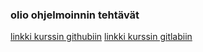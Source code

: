 ### olio ohjelmoinnin tehtävät

[linkki kurssin githubiin](https://github.com/jamk-it/ttos0200-olio-ohjelmointi)
[linkki kurssin gitlabiin](https://gitlab.labranet.jamk.fi/TTOS0200/TTOS0200-Olio-ohjelmointi)